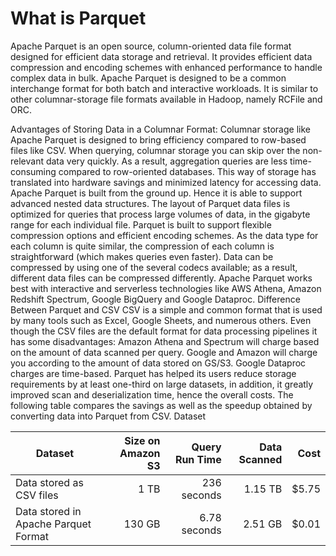 # What is Parquet
Apache Parquet is an open source, column-oriented data file format designed for efficient data storage and retrieval. It provides efficient data compression and encoding schemes with enhanced performance to handle complex data in bulk. Apache Parquet is designed to be a common interchange format for both batch and interactive workloads. It is similar to other columnar-storage file formats available in Hadoop, namely RCFile and ORC.

Advantages of Storing Data in a Columnar Format:
Columnar storage like Apache Parquet is designed to bring efficiency compared to row-based files like CSV. When querying, columnar storage you can skip over the non-relevant data very quickly. As a result, aggregation queries are less time-consuming compared to row-oriented databases. This way of storage has translated into hardware savings and minimized latency for accessing data.
Apache Parquet is built from the ground up. Hence it is able to support advanced nested data structures. The layout of Parquet data files is optimized for queries that process large volumes of data, in the gigabyte range for each individual file.
Parquet is built to support flexible compression options and efficient encoding schemes. As the data type for each column is quite similar, the compression of each column is straightforward (which makes queries even faster). Data can be compressed by using one of the several codecs available; as a result, different data files can be compressed differently.
Apache Parquet works best with interactive and serverless technologies like AWS Athena, Amazon Redshift Spectrum, Google BigQuery and Google Dataproc.
Difference Between Parquet and CSV
CSV is a simple and common format that is used by many tools such as Excel, Google Sheets, and numerous others. Even though the CSV files are the default format for data processing pipelines it has some disadvantages:
Amazon Athena and Spectrum will charge based on the amount of data scanned per query.
Google and Amazon will charge you according to the amount of data stored on GS/S3.
Google Dataproc charges are time-based.
Parquet has helped its users reduce storage requirements by at least one-third on large datasets, in addition, it greatly improved scan and deserialization time, hence the overall costs. The following table compares the savings as well as the speedup obtained by converting data into Parquet from CSV.
Dataset

| Dataset                              | Size on Amazon S3 | Query Run Time | Data Scanned  | Cost  |
|--------------------------------------|------------------:|---------------:|--------------:|------:|
| Data stored as CSV files             |              1 TB |    236 seconds |       1.15 TB | $5.75 |
| Data stored in Apache Parquet Format |            130 GB |   6.78 seconds |       2.51 GB | $0.01 | | Savings| 87% less when using Parquet | 34x faster | 99% less data scanned | 99.7% savings |